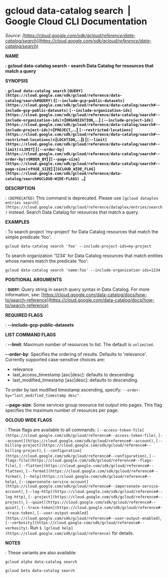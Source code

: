 # gcloud data-catalog search  |  Google Cloud CLI Documentation

*Source: [https://cloud.google.com/sdk/gcloud/reference/data-catalog/search](https://cloud.google.com/sdk/gcloud/reference/data-catalog/search)*

**NAME**

: **gcloud data-catalog search - search Data Catalog for resources that match a query**

**SYNOPSIS**

: **`gcloud data-catalog search` `[QUERY](https://cloud.google.com/sdk/gcloud/reference/data-catalog/search#QUERY)` (`[--include-gcp-public-datasets](https://cloud.google.com/sdk/gcloud/reference/data-catalog/search#--include-gcp-public-datasets)` `[--include-organization-ids](https://cloud.google.com/sdk/gcloud/reference/data-catalog/search#--include-organization-ids)`=[`ORGANIZATION`,…] `[--include-project-ids](https://cloud.google.com/sdk/gcloud/reference/data-catalog/search#--include-project-ids)`=[`PROJECT`,…] `[--restricted-locations](https://cloud.google.com/sdk/gcloud/reference/data-catalog/search#--restricted-locations)`=[`LOCATION`,…]) [`[--limit](https://cloud.google.com/sdk/gcloud/reference/data-catalog/search#--limit)`=`LIMIT`] [`[--order-by](https://cloud.google.com/sdk/gcloud/reference/data-catalog/search#--order-by)`=`ORDER_BY`] [`[--page-size](https://cloud.google.com/sdk/gcloud/reference/data-catalog/search#--page-size)`=`PAGE_SIZE`] [`[GCLOUD_WIDE_FLAG](https://cloud.google.com/sdk/gcloud/reference/data-catalog/search#GCLOUD-WIDE-FLAGS) …`]**

**DESCRIPTION**

: `(DEPRECATED)` This command is deprecated. Please use `[gcloud dataplex entries
search](https://cloud.google.com/sdk/gcloud/reference/dataplex/entries/search)` instead.
Search Data Catalog for resources that match a query.

**EXAMPLES**

: To search project 'my-project' for Data Catalog resources that match the simple
predicate 'foo':

```
gcloud data-catalog search 'foo' --include-project-ids=my-project
```

To search organization '1234' for Data Catalog resources that match entities
whose names match the predicate 'foo':

```
gcloud data-catalog search 'name:foo' --include-organization-ids=1234
```

**POSITIONAL ARGUMENTS**

: **`QUERY`**:
Query string in search query syntax in Data Catalog. For more information, see:
[https://cloud.google.com/data-catalog/docs/how-to/search-reference](https://cloud.google.com/data-catalog/docs/how-to/search-reference)

**REQUIRED FLAGS**

: **--include-gcp-public-datasets**

**LIST COMMAND FLAGS**

: **--limit**:
Maximum number of resources to list. The default is `unlimited`.

**--order-by**:
Specifies the ordering of results. Defaults to 'relevance'.
Currently supported case-sensitive choices are:

- relevance
- last_access_timestamp [asc|desc]: defaults to descending.
- last_modified_timestamp [asc|desc]: defaults to descending.

To order by last modified timestamp ascending, specify:
`--order-by="last_modified_timestamp desc"`.

**--page-size**:
Some services group resource list output into pages. This flag specifies the
maximum number of resources per page.

**GCLOUD WIDE FLAGS**

: These flags are available to all commands: `[--access-token-file](https://cloud.google.com/sdk/gcloud/reference#--access-token-file)`,
`[--account](https://cloud.google.com/sdk/gcloud/reference#--account)`, `[--billing-project](https://cloud.google.com/sdk/gcloud/reference#--billing-project)`,
`[--configuration](https://cloud.google.com/sdk/gcloud/reference#--configuration)`,
`[--flags-file](https://cloud.google.com/sdk/gcloud/reference#--flags-file)`,
`[--flatten](https://cloud.google.com/sdk/gcloud/reference#--flatten)`, `[--format](https://cloud.google.com/sdk/gcloud/reference#--format)`, `[--help](https://cloud.google.com/sdk/gcloud/reference#--help)`, `[--impersonate-service-account](https://cloud.google.com/sdk/gcloud/reference#--impersonate-service-account)`,
`[--log-http](https://cloud.google.com/sdk/gcloud/reference#--log-http)`,
`[--project](https://cloud.google.com/sdk/gcloud/reference#--project)`, `[--quiet](https://cloud.google.com/sdk/gcloud/reference#--quiet)`, `[--trace-token](https://cloud.google.com/sdk/gcloud/reference#--trace-token)`, `[--user-output-enabled](https://cloud.google.com/sdk/gcloud/reference#--user-output-enabled)`,
`[--verbosity](https://cloud.google.com/sdk/gcloud/reference#--verbosity)`.
Run `$ [gcloud help](https://cloud.google.com/sdk/gcloud/reference)` for details.

**NOTES**

: These variants are also available:

```
gcloud alpha data-catalog search
```

```
gcloud beta data-catalog search
```